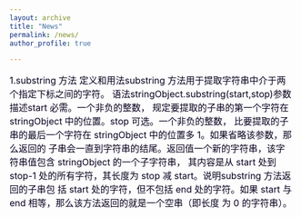 ```yaml
---
layout: archive
title: "News"
permalink: /news/
author_profile: true

---
```


<!doctype html>
<html lang="zh">
<head>
    <meta charset="UTF-8">
    <title>文本折叠测试</title>
    <style>
        .a-text { font-size: 20px;color: #b30000;cursor: pointer;}
        .a-text:hover { color: red;}
        .p1 {font-size: 16px;color: #0a001f;width: 500px;  }
        .p2 { font-size: 16px; color: #0a001f; width: 500px; display: none;  }
    </style>
</head>
<body>
<p class="p1">
    1.substring 方法
    定义和用法substring 方法用于提取字符串中介于两个指定下标之间的字符。
    语法stringObject.substring(start,stop)参数 描述start 必需。一个非负的整数，
    规定要提取的子串的第一个字符在 stringObject 中的位置。stop 可选。一个非负的整数，
    比要提取的子串的最后一个字符在 stringObject 中的位置多 1。如果省略该参数，那么返回的
    子串会一直到字符串的结尾。返回值一个新的字符串，该字符串值包含 stringObject 的一个子字符串，
    其内容是从 start 处到 stop-1 处的所有字符，其长度为 stop 减 start。说明substring 方法返回的子串包
    括 start 处的字符，但不包括 end 处的字符。如果 start 与 end 相等，那么该方法返回的就是一个空串（即长度
    为 0 的字符串）。
</p>
</body>
<script src="https://cdn.bootcss.com/jquery/2.1.2/jquery.min.js"></script>
<script type="text/javascript">
    $(function () {
        text_foled('.p1', 100);
    });

    /**
     * jQuery 文本折叠展开特效
     * @param clas：存放文本的容器
     * @param num：要显示的字数
     */
    function text_foled(clas, num) {
        var num = num;
        var a = $("<a></a>").on('click', showText).addClass('a-text').text("【展开】");
        var b = $("<a></a>").on('click', showText).addClass('a-text').text("【折叠】");
        var p = $("<p></p>").addClass('p2');
        var str = $(clas).text();
        $(clas).after(p);
        if (str.length > num) {
            var text = str.substring(0, num) + "...";
            $(clas).html(text).append(a);
        }
        $('.p2').html(str).append(b);
        function showText() {
            $(this).parent().hide().siblings().show();
        }
    }
</script>
</html>

